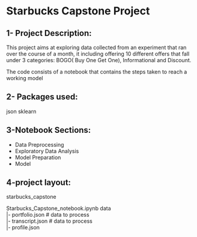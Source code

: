 # Starbucks Capstone Project


## 1- Project Description:
This project aims at exploring data collected from an experiment that ran over the course of a month, it including offering 10 different offers that 
fall under 3 categories: BOGO( Buy One Get One), Informational and Discount.

The code consists of a notebook that contains the steps taken to reach a working model

## 2- Packages used:

json
sklearn
## 3-Notebook Sections:
- Data Preprocessing
- Exploratory Data Analysis
- Model Preparation
- Model


## 4-project layout:

starbucks_capstone <br>

Starbucks_Capstone_notebook.ipynb
data <br>
|- portfolio.json # data to process <br>
|- transcript.json # data to process <br>
|- profile.json <br>
